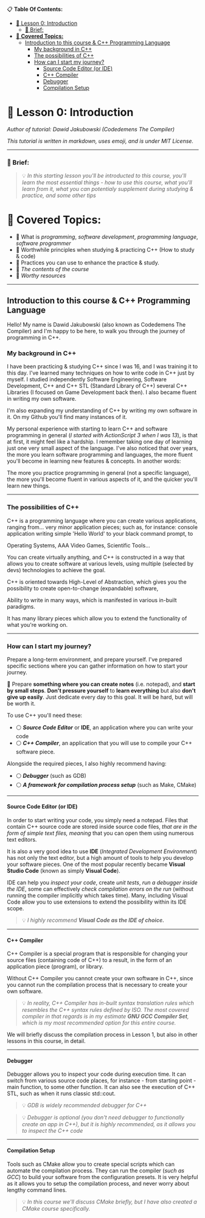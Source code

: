 
📋 **Table Of Contents:**

- [🌇 Lesson 0: Introduction](#-lesson-0-introduction)
    - [📖 Brief:](#-brief)
- [📖 **Covered Topics:**](#-covered-topics)
  - [Introduction to this course \& C++ Programming Language](#introduction-to-this-course--c-programming-language)
    - [My background in C++](#my-background-in-c)
    - [The possibilities of C++](#the-possibilities-of-c)
    - [How can I start my journey?](#how-can-i-start-my-journey)
      - [Source Code Editor (or IDE)](#source-code-editor-or-ide)
      - [C++ Compiler](#c-compiler)
      - [Debugger](#debugger)
      - [Compilation Setup](#compilation-setup)

# 🌇 Lesson 0: Introduction

*Author of tutorial: Dawid Jakubowski (Codedemens The Compiler)*

*This tutorial is written in markdown, uses emoji, and is under MIT License.*

---

### 📖 Brief: 

> 💡 *In this starting lesson you'll be introducted to this course, you'll learn the most essential things - how to use this course, what you'll learn from it, what you can potentialy supplement during studying & practice, and some other tips*
 
# 📖 **Covered Topics:**
 - 📄 What is *programming*, *software development*, *programming language*, *software programmer*
 - 📄 Worthwhile principles when studying & practicing C++ (How to study & code)
 - 📄 Practices you can use to enhance the practice & study.
 - 📄 *The contents of the course* 
 - 📄 *Worthy resources*

---

## Introduction to this course & C++ Programming Language

Hello! My name is Dawid Jakubowski (also known as Codedemens The Compiler) and I'm happy to be here, to walk you through the journey of programming in C++. 

### My background in C++
I have been practicing & studying C++ since I was 16, and I was training it to this day. I've learned many techniques on how to write code in C++ just by myself. I studied independently Software Engineering, Software Development, C++ and C++ STL (Standard Library of C++) several C++ Libraries (I focused on Game Development back then). I also became fluent in writing my own software.

I'm also expanding my understanding of C++ by writing my own software in it. On my Github you'll find many instances of it.

My personal experience with starting to learn C++ and software programming in general (*I started with ActionScript 3 when I was 13*), is that at first, it might feel like a hardship. I remember taking one day of learning just one very small aspect of the language. I've also noticed that over years, the more you learn software programming and languages, the more fluent you'll become in learning new features & concepts. In another words: 

The more you practice programming in general (not a specific language), the more you'll become fluent in various aspects of it, and the quicker you'll learn new things.

---

### The possibilities of C++

C++ is a programming language where you can create various applications, ranging from... very minor application pieces; such as, for instance: console application writing simple 'Hello World' to your black command prompt, to

Operating Systems, AAA Video Games, Scientific Tools...

You can create virtually anything, and C++ is constructed in a way that allows you to create software at various levels, using multiple (selected by devs) technologies to achieve the goal.

C++ is oriented towards High-Level of Abstraction, which gives you the possibility to create open-to-change (expandable) software,

Ability to write in many ways, which is manifested in various in-built paradigms.

It has many library pieces which allow you to extend the functionality of what you're working on.

---

### How can I start my journey? 

Prepare a long-term environment, and prepare yourself. I've prepared specific sections where you can gather information on how to start your journey.

🧭 Prepare **something where you can create notes** (i.e. notepad), and **start by small steps**. **Don't pressure yourself** to **learn everything** but also **don't give up easily**. Just dedicate every day to this goal. It will be hard, but will be worth it.

To use C++ you'll need these:
 - ⚪️ ***Source Code Editor*** or **IDE**, an application where you can write your code
 - ⚪️ ***C++ Compiler***, an application that you will use to compile your C++ software piece.

Alongside the required pieces, I also highly recommend having:
 - ⚪️ ***Debugger*** (such as GDB)
 - ⚪️ ***A framework for compilation process setup*** (such as Make, CMake)

---

#### Source Code Editor (or IDE)
In order to start writing your code, you simply need a notepad. Files that contain C++ source code are stored inside source code files, *that are in the form of simple text files, meaning* that you can open them using numerous text editors. 

It is also a very good idea to use **IDE** (*Integrated Development Environment*) has not only the text editor, but a high amount of tools to help you develop your software pieces. One of the most popular recently became **Visual Studio Code** (known as simply **Visual Code**).

IDE can help you *inspect your code*, create *unit tests*, *run a debugger inside the IDE*, some can effectively *check compilation errors on the run* (without running the compiler implicitly which takes time). Many, including Visual Code allow you to use extensions to extend the possibility within its IDE scope.

 > 💡 *I highly recommend **Visual Code as the IDE of choice.***

---

#### C++ Compiler

C++ Compiler is a special program that is responsible for changing your source files (containing code of C++) to a result, in the form of an application piece (program), or library.

Without C++ Compiler you cannot create your own software in C++, since you cannot run the compilation process that is necessary to create your own software.

 > 💡 *In reality, C++ Compiler has in-built syntax translation rules which resembles the C++ syntax rules defined by ISO. The most covered compiler in that regards is in my estimate **GNU GCC Compiler Set**, which is my most recommended option for this entire course.*

We will briefly discuss the compilation process in Lesson 1, but also in other lessons in this course, in detail.

---

#### Debugger

Debugger allows you to inspect your code during execution time. It can switch from various source code places, for instance - from starting point - main function, to some other function. It can also see the execution of C++ STL, such as when it runs classic std::cout.

 > 💡 *GDB is widely recommended debugger for C++*

 > 💡 *Debugger is optional (you don't need debugger to functionally create an app in C++), but it is highly recommended, as it allows you to inspect the C++ code*


---

#### Compilation Setup

Tools such as CMake allow you to create special scripts which can automate the compilation process. They can run the compiler (*such as GCC*) to build your software from the configuration presets. It is very helpful as it allows you to setup the compilation process, and never worry about lengthy command lines.

 > 💡 *In this course we'll discuss CMake briefly, but I have also created a CMake course specifically.*